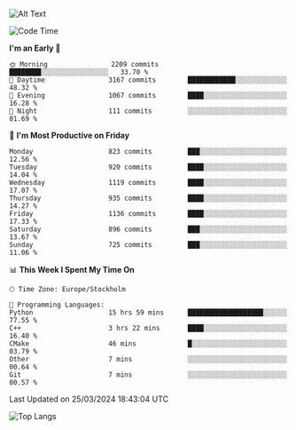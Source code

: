 ![Alt Text](https://media.tenor.com/3Gehha8RO-sAAAAC/goose-dance.gif)

<!--START_SECTION:waka-->
![Code Time](http://img.shields.io/badge/Code%20Time-27%20hrs%2016%20mins-blue)

**I'm an Early 🐤** 

```text
🌞 Morning                2209 commits        ████████░░░░░░░░░░░░░░░░░   33.70 % 
🌆 Daytime                3167 commits        ████████████░░░░░░░░░░░░░   48.32 % 
🌃 Evening                1067 commits        ████░░░░░░░░░░░░░░░░░░░░░   16.28 % 
🌙 Night                  111 commits         ░░░░░░░░░░░░░░░░░░░░░░░░░   01.69 % 
```
📅 **I'm Most Productive on Friday** 

```text
Monday                   823 commits         ███░░░░░░░░░░░░░░░░░░░░░░   12.56 % 
Tuesday                  920 commits         ████░░░░░░░░░░░░░░░░░░░░░   14.04 % 
Wednesday                1119 commits        ████░░░░░░░░░░░░░░░░░░░░░   17.07 % 
Thursday                 935 commits         ████░░░░░░░░░░░░░░░░░░░░░   14.27 % 
Friday                   1136 commits        ████░░░░░░░░░░░░░░░░░░░░░   17.33 % 
Saturday                 896 commits         ███░░░░░░░░░░░░░░░░░░░░░░   13.67 % 
Sunday                   725 commits         ███░░░░░░░░░░░░░░░░░░░░░░   11.06 % 
```


📊 **This Week I Spent My Time On** 

```text
🕑︎ Time Zone: Europe/Stockholm

💬 Programming Languages: 
Python                   15 hrs 59 mins      ███████████████████░░░░░░   77.55 % 
C++                      3 hrs 22 mins       ████░░░░░░░░░░░░░░░░░░░░░   16.40 % 
CMake                    46 mins             █░░░░░░░░░░░░░░░░░░░░░░░░   03.79 % 
Other                    7 mins              ░░░░░░░░░░░░░░░░░░░░░░░░░   00.64 % 
Git                      7 mins              ░░░░░░░░░░░░░░░░░░░░░░░░░   00.57 % 
```


 Last Updated on 25/03/2024 18:43:04 UTC
<!--END_SECTION:waka-->

![Top Langs](https://github-readme-stats-rose-phi.vercel.app/api/top-langs/?username=jxncted\&layout=compact&hide=c,assembly,jupyter%20notebook)
